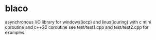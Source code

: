 # blaco
asynchronous I/O library for windows(iocp) and linux(iouring) with c mini coroutine and c++20 coroutine
see test/test1.cpp and test/test2.cpp for examples
